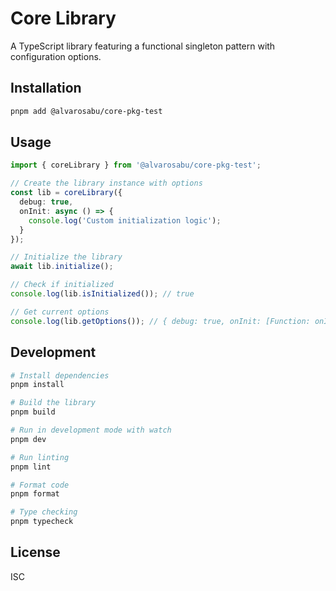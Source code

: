 # Core Library

A TypeScript library featuring a functional singleton pattern with configuration options.

## Installation

```bash
pnpm add @alvarosabu/core-pkg-test
```

## Usage

```typescript
import { coreLibrary } from '@alvarosabu/core-pkg-test';

// Create the library instance with options
const lib = coreLibrary({
  debug: true,
  onInit: async () => {
    console.log('Custom initialization logic');
  }
});

// Initialize the library
await lib.initialize();

// Check if initialized
console.log(lib.isInitialized()); // true

// Get current options
console.log(lib.getOptions()); // { debug: true, onInit: [Function: onInit] }
```

## Development

```bash
# Install dependencies
pnpm install

# Build the library
pnpm build

# Run in development mode with watch
pnpm dev

# Run linting
pnpm lint

# Format code
pnpm format

# Type checking
pnpm typecheck
```

## License

ISC 
